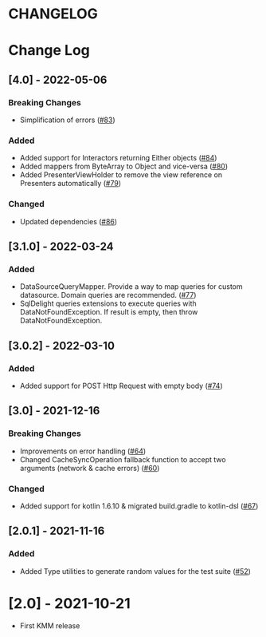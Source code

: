 # CHANGELOG

# Change Log

## [4.0] - 2022-05-06
### Breaking Changes
- Simplification of errors ([#83](https://github.com/mobilejazz/harmony-kotlin/pull/83))

### Added
- Added support for Interactors returning Either objects ([#84](https://github.com/mobilejazz/harmony-kotlin/pull/84))
- Added mappers from ByteArray to Object and vice-versa ([#80](https://github.com/mobilejazz/harmony-kotlin/pull/80))
- Added PresenterViewHolder to remove the view reference on Presenters automatically ([#79](https://github.com/mobilejazz/harmony-kotlin/pull/79))

### Changed
- Updated dependencies ([#86](https://github.com/mobilejazz/harmony-kotlin/pull/86))

## [3.1.0] - 2022-03-24
### Added
- DataSourceQueryMapper. Provide a way to map queries for custom datasource. Domain queries are recommended. ([#77](https://github.com/mobilejazz/harmony-kotlin/pull/77))
- SqlDelight queries extensions to execute queries with DataNotFoundException. If result is empty, then throw DataNotFoundException.

## [3.0.2] - 2022-03-10
### Added
- Added support for POST Http Request with empty body ([#74](https://github.com/mobilejazz/harmony-kotlin/pull/74))

## [3.0] - 2021-12-16
### Breaking Changes
- Improvements on error handling ([#64](https://github.com/mobilejazz/harmony-kotlin/pull/64))
- Changed CacheSyncOperation fallback function to accept two arguments (network & cache errors) ([#60](https://github.com/mobilejazz/harmony-kotlin/pull/60))

### Changed
- Added support for kotlin 1.6.10 & migrated build.gradle to kotlin-dsl ([#67](https://github.com/mobilejazz/harmony-kotlin/pull/67))

## [2.0.1] - 2021-11-16
### Added
- Added Type utilities to generate random values for the test suite ([#52](https://github.com/mobilejazz/harmony-kotlin/pull/52))

# [2.0] - 2021-10-21
- First KMM release
